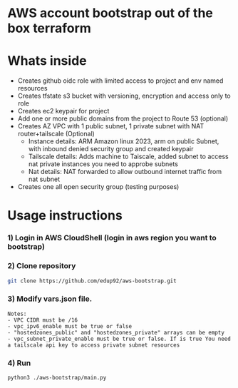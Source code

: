 # AWS account bootstrap out of the box terraform

# Whats inside

- Creates github oidc role with limited access to project and env named resources
- Creates tfstate s3 bucket with versioning, encryption and access only to role
- Creates ec2 keypair for project
- Add one or more public domains from the project to Route 53 (optional)
- Creates AZ VPC with 1 public subnet, 1 private subnet with NAT router+tailscale (Optional)
    - Instance details: ARM Amazon linux 2023, arm on public Subnet, with inbound denied security group and created keypair
    - Tailscale details: Adds machine to Taiscale, added subnet to access nat private instances you need to approbe subnets
    - Nat details: NAT forwarded to allow outbound internet traffic from nat subnet
- Creates one all open security group (testing purposes)

# Usage instructions

### 1) Login in AWS CloudShell (login in aws region you want to bootstrap)

### 2) Clone repository

```bash
git clone https://github.com/edup92/aws-bootstrap.git
```

### 3) Modify vars.json file. 
    Notes:
    - VPC CIDR must be /16
    - vpc_ipv6_enable must be true or false
    - "hostedzones_public" and "hostedzones_private" arrays can be empty
    - vpc_subnet_private_enable must be true or false. If is true You need a tailscale api key to access private subnet resources

### 4) Run

```bash
python3 ./aws-bootstrap/main.py
```
